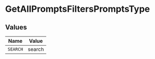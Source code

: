 # GetAllPromptsFiltersPromptsType


## Values

| Name     | Value    |
| -------- | -------- |
| `SEARCH` | search   |